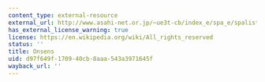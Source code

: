 ```yaml
---
content_type: external-resource
external_url: http://www.asahi-net.or.jp/~ue3t-cb/index_e/spa_e/spalist_e.htm
has_external_license_warning: true
license: https://en.wikipedia.org/wiki/All_rights_reserved
status: ''
title: Onsens
uid: d97f649f-1709-40cb-8aaa-543a3971645f
wayback_url: ''
---
```

